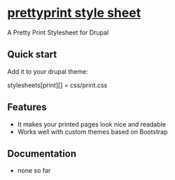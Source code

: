 # [prettyprint style sheet](http://lehelmatyus.com/prettyprint)


A Pretty Print Stylesheet for Drupal

## Quick start

Add it to your drupal theme:

  stylesheets[print][] = css/print.css

## Features

* It makes your printed pages look nice and readable
* Works well with custom themes based on Bootstrap

## Documentation

* none so far
